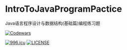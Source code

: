# IntroToJavaProgramPactice
 Java语言程序设计与数据结构(基础篇)编程练习题 

 [![Codewars](https://www.codewars.com/users/FupengWang/badges/small)](www.codewars.com/r/XUcLBg) 
 
 [![996.icu](https://img.shields.io/badge/link-996.icu-red.svg)](https://996.icu)
[![LICENSE](https://img.shields.io/badge/license-Anti%20996-blue.svg)](https://github.com/996icu/996.ICU/blob/master/LICENSE)






